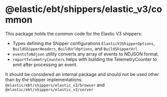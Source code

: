# @elastic/ebt/shippers/elastic_v3/common

This package holds the common code for the Elastic V3 shippers:

- Types defining the Shipper configurations `ElasticV3ShipperOptions`, `BuildShipperHeaders`, `BuildUrlOptions`, and `BuildShipperUrl`.
- `eventsToNdjson` utility converts any array of events to NDJSON format.
- `reportTelemetryCounters` helps with building the TelemetryCounter to emit after processing an event.

It should be considered an internal package and should not be used other than by the shipper implementations: `@elastic/ebt/shippers/elastic_v3/browser` and `@elastic/ebt/shippers/elastic_v3/server`
